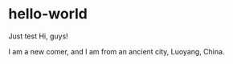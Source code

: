 # hello-world
Just test
Hi, guys!

I am a new comer, and I am from an ancient city, Luoyang, China. 
